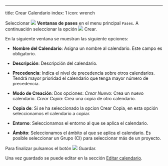 ---
title: Crear Calendario
index: 1
icon: wrench


Seleccionar <img src="/static/images/icons/slot.svg" /> **Ventanas de pases** en
el menu principal `Pases`. A continuación seleccionar la opción <img
src="/static/images/icons/add.svg" /> Crear.

En la siguiente ventana se muestran las siguiente opciones:

- **Nombre del Calendario**: Asigna un nombre al calendario. Este campo es
obligatorio.
- **Descripción**: Descripción del calendario.
- **Precedencia**: Indica el nivel de precedencia sobre otros calendarios.
  Tendrá mayor prioridad el calendario que tenga mayor número de precedencia.
- **Modo de Creación**: Dos opciones:
  *Crear Nuevo*: Crea un nuevo calendario.
  *Crear Copia*: Crea una copia de otro calendario.

- **Copia de**: Si se ha seleccionado la opcion Crear Copia, en esta opción
seleccionamos el calendario a copiar.
- **Entorno**: Seleccionamos el entorno al que se aplica el calendario.
- **Ámbito**: Seleccionamos el ámbito al que se aplica el calendario. Es posible seleccionar un Grupo (CI) para seleccionar más de un proyecto.

Para finalizar pulsamos el botón <img src="/static/images/icons/save.svg"
/> Guardar.

Una vez guardado se puede editar en la sección [Editar
calendario](how-to/create-calendar).
